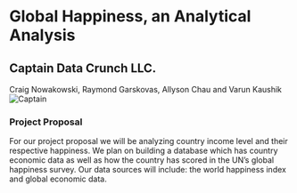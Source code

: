 # Global Happiness, an Analytical Analysis
## Captain Data Crunch LLC.
Craig Nowakowski, Raymond Garskovas, Allyson Chau and Varun Kaushik
![Captain](https://i2.wp.com/boingboing.net/wp-content/uploads/2015/07/captaincrunch.jpg?w=1600&ssl=1)

### Project Proposal
For our project proposal we will be analyzing country income level and their respective happiness. We plan on building a database which has country economic data as well as how the country has scored in the UN’s global happiness survey. Our data sources will include: the world happiness index and global economic data.
